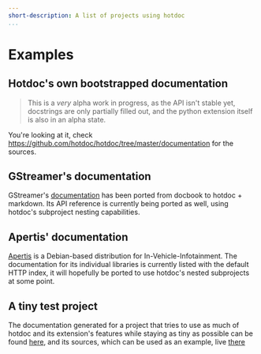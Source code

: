 ```yaml
---
short-description: A list of projects using hotdoc
...
```


# Examples

## Hotdoc's own bootstrapped documentation

> This is a *very* alpha work in progress, as the API isn't stable yet, docstrings are only partially filled out, and the python extension itself is also in an alpha state.

You're looking at it, check <https://github.com/hotdoc/hotdoc/tree/master/documentation> for the sources.

## GStreamer's documentation

GStreamer's [documentation](https://gstreamer.freedesktop.org/documentation/) has been ported from docbook to hotdoc + markdown. Its API reference is currently being ported as well, using hotdoc's subproject nesting capabilities.

## Apertis' documentation

[Apertis](https://docs.apertis.org/) is a Debian-based distribution for In-Vehicle-Infotainment. The documentation for its individual libraries is currently listed with the default HTTP index, it will hopefully be ported to use hotdoc's nested subprojects at some point.

## A tiny test project

The documentation generated for a project that tries to use as much of hotdoc and its extension's features while staying as tiny as possible can be found [here](https://people.collabora.com/~meh/test_hotdoc_hotdoc/html/index.html), and its sources, which can be used as an example, live [there](https://github.com/hotdoc/test_hotdoc)
